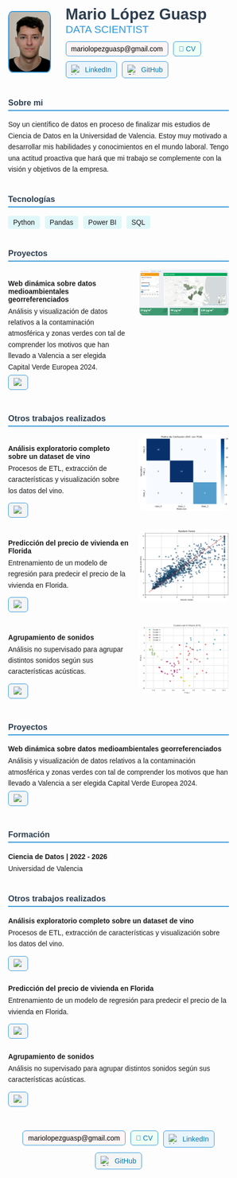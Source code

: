 <!-- CONTENEDOR PRINCIPAL -->
<div style="max-width: 900px; margin: 0 auto; padding: 30px; font-family: Arial, sans-serif;">

  <!-- Header completo con foto a la izquierda y datos a la derecha -->
  <div style="display: flex; align-items: center; gap: 30px; margin-bottom: 40px;">
    <!-- Imagen -->
    <img src="assets/fotocarnetmario.jfif" alt="Foto de Mario" style="width: 120px; height: 120px; border-radius: 10%; object-fit: cover; border: 2px solid #3498db;">
    <!-- Información: nombre, título y botones -->
    <div style="display: flex; flex-direction: column; gap: 12px;">
      <!-- Nombre y título -->
      <div>
        <h1 style="color: #2c3e50; font-size: 2.2em; margin: 0;">Mario López Guasp</h1>
        <h2 style="color: #3498db; font-weight: 300; margin: 0;">DATA SCIENTIST</h2>
      </div>
      <!-- Botones de contacto -->
      <div style="display: flex; flex-wrap: wrap; gap: 10px;">
        <a href="mailto:mariolopezguasp@gmail.com" style="text-decoration: none;">
          <div style="display: flex; align-items: center; gap: 8px; background-color: #fff5f5; padding: 6px 10px; border-radius: 6px; border: 1px solid #3498db;">
            <span style="color: #000000;">mariolopezguasp@gmail.com</span>
          </div>
        </a>
        <a href="assets/CV_MarioLopezGuasp.pdf" target="_blank" style="text-decoration: none;">
          <div style="display: flex; align-items: center; gap: 8px; background-color: #f0fff4; padding: 6px 10px; border-radius: 6px; border: 1px solid #3498db;">
            <span style="color: #0077b5; font-weight: 500;">📄 CV</span>
          </div>
        </a>
        <a href="https://www.linkedin.com/in/mario-l%C3%B3pez-guasp-56b462225/" target="_blank" style="text-decoration: none;">
          <div style="display: flex; align-items: center; gap: 8px; background-color: #eaf4fb; padding: 6px 10px; border-radius: 6px; border: 1px solid #3498db;">
            <img src="https://cdn.jsdelivr.net/gh/devicons/devicon/icons/linkedin/linkedin-original.svg" alt="LinkedIn" style="width: 20px; height: 20px;">
            <span style="color: #0077b5;">LinkedIn</span>
          </div>
        </a>
        <a href="https://github.com/mariolopezguasp" target="_blank" style="text-decoration: none;">
          <div style="display: flex; align-items: center; gap: 8px; background-color: #f5f5f5; padding: 6px 10px; border-radius: 6px; border: 1px solid #3498db;">
            <img src="https://cdn.jsdelivr.net/gh/devicons/devicon/icons/github/github-original.svg" alt="GitHub" style="width: 20px; height: 20px;">
            <span style="color: #0077b5;">GitHub</span>
          </div>
        </a>
      </div>
    </div>
  </div>

  <!-- Sección Sobre mí -->
  <div style="margin-bottom: 40px;">
    <h3 style="color: #2c3e50; border-bottom: 2px solid #3498db; padding-bottom: 5px;">Sobre mi</h3>
    <p style="line-height: 1.6; margin: 0;">Soy un científico de datos en proceso de finalizar mis estudios de Ciencia de Datos en la Universidad de Valencia. Estoy muy motivado a desarrollar mis habilidades y conocimientos en el mundo laboral. Tengo una actitud proactiva que hará que mi trabajo se complemente con la visión y objetivos de la empresa.</p>
  </div>

  <!-- Sección Tecnologías -->
  <div style="margin-bottom: 40px;">
    <h3 style="color: #2c3e50; border-bottom: 2px solid #3498db; padding-bottom: 5px;">Tecnologías</h3>
    <div style="display: flex; flex-wrap: wrap; gap: 10px;">
      <span style="background: #e0f7fa; padding: 5px 10px; border-radius: 4px;">Python</span>
      <span style="background: #e0f7fa; padding: 5px 10px; border-radius: 4px;">Pandas</span>
      <span style="background: #e0f7fa; padding: 5px 10px; border-radius: 4px;">Power BI</span>
      <span style="background: #e0f7fa; padding: 5px 10px; border-radius: 4px;">SQL</span>
    </div>
  </div>



<!-- Sección Proyectos -->
<div style="margin-bottom: 40px;">
  <h3 style="color: #2c3e50; border-bottom: 2px solid #3498db; padding-bottom: 5px;">Proyectos</h3>
  <div style="display: flex; justify-content: space-between; align-items: flex-start; gap: 20px; margin-bottom: 15px;">
    <div style="flex: 1;">
      <h4 style="margin-bottom: 5px;">Web dinámica sobre datos medioambientales georreferenciados</h4>
      <p style="margin: 0; line-height: 1.6;">Análisis y visualización de datos relativos a la contaminación atmosférica y zonas verdes con tal de comprender los motivos que han llevado a Valencia a ser elegida Capital Verde Europea 2024.</p>
      <a href="https://github.com/mariolopezguasp/ValenciaVerde" target="_blank" style="text-decoration: none;">
        <div style="display: inline-flex; align-items: center; gap: 8px; background-color: #f5f5f5; padding: 5px 10px; border-radius: 6px; border: 1px solid #3498db; margin-top: 5px;">
          <img src="https://cdn.jsdelivr.net/gh/devicons/devicon/icons/github/github-original.svg" alt="GitHub" style="width: 18px; height: 18px;">
        </div>
      </a>
    </div>
    <img src="assets/verdep.PNG" alt="Proyecto Valencia Verde" style="width: 180px; border-radius: 10px; object-fit: cover;">
  </div>
</div>

<!-- Sección Otros trabajos -->
<div style="margin-bottom: 40px;">
  <h3 style="color: #2c3e50; border-bottom: 2px solid #3498db; padding-bottom: 5px;">Otros trabajos realizados</h3>

  <div style="display: flex; justify-content: space-between; align-items: flex-start; gap: 20px; margin-bottom: 15px;">
    <div style="flex: 1;">
      <h4 style="margin-bottom: 5px;">Análisis exploratorio completo sobre un dataset de vino</h4>
      <p style="margin: 0 0 8px 0; line-height: 1.6;">Procesos de ETL, extracción de características y visualización sobre los datos del vino.</p>
      <a href="https://github.com/mariolopezguasp/Vino" target="_blank" style="text-decoration: none;">
        <div style="display: inline-flex; align-items: center; gap: 8px; background-color: #f5f5f5; padding: 5px 10px; border-radius: 6px; border: 1px solid #3498db; margin-top: 5px;">
          <img src="https://cdn.jsdelivr.net/gh/devicons/devicon/icons/github/github-original.svg" alt="GitHub" style="width: 18px; height: 18px;">
        </div>
      </a>
    </div>
    <img src="assets/vino.PNG" alt="Análisis de Vino" style="width: 180px; border-radius: 10px; object-fit: cover;">
  </div>

  <div style="display: flex; justify-content: space-between; align-items: flex-start; gap: 20px; margin-bottom: 15px;">
    <div style="flex: 1;">
      <h4 style="margin-bottom: 5px;">Predicción del precio de vivienda en Florida</h4>
      <p style="margin: 0 0 8px 0; line-height: 1.6;">Entrenamiento de un modelo de regresión para predecir el precio de la vivienda en Florida.</p>
      <a href="https://github.com/mariolopezguasp/CasasCalifornia" target="_blank" style="text-decoration: none;">
        <div style="display: inline-flex; align-items: center; gap: 8px; background-color: #f5f5f5; padding: 5px 10px; border-radius: 6px; border: 1px solid #3498db; margin-top: 5px;">
          <img src="https://cdn.jsdelivr.net/gh/devicons/devicon/icons/github/github-original.svg" alt="GitHub" style="width: 18px; height: 18px;">
        </div>
      </a>
    </div>
    <img src="assets/RF.PNG" alt="Predicción Casas Florida" style="width: 180px; border-radius: 10px; object-fit: cover;">
  </div>

  <div style="display: flex; justify-content: space-between; align-items: flex-start; gap: 20px; margin-bottom: 15px;">
    <div style="flex: 1;">
      <h4 style="margin-bottom: 5px;">Agrupamiento de sonidos</h4>
      <p style="margin: 0 0 8px 0; line-height: 1.6;">Análisis no supervisado para agrupar distintos sonidos según sus características acústicas.</p>
      <a href="https://github.com/mariolopezguasp/AgrupamientoSonidos" target="_blank" style="text-decoration: none;">
        <div style="display: inline-flex; align-items: center; gap: 8px; background-color: #f5f5f5; padding: 5px 10px; border-radius: 6px; border: 1px solid #3498db; margin-top: 5px;">
          <img src="https://cdn.jsdelivr.net/gh/devicons/devicon/icons/github/github-original.svg" alt="GitHub" style="width: 18px; height: 18px;">
        </div>
      </a>
    </div>
    <img src="assets/cluster.PNG" alt="Agrupamiento de Sonidos" style="width: 180px; border-radius: 10px; object-fit: cover;">
  </div>
</div>




  <!-- Sección Proyectos -->
  <div style="margin-bottom: 40px;">
    <h3 style="color: #2c3e50; border-bottom: 2px solid #3498db; padding-bottom: 5px;">Proyectos</h3>
    <div style="margin-bottom: 15px;">
      <h4 style="margin-bottom: 5px;">Web dinámica sobre datos medioambientales georreferenciados</h4>
      <p style="margin: 0; line-height: 1.6;">Análisis y visualización de datos relativos a la contaminación atmosférica y zonas verdes con tal de comprender los motivos que han llevado a Valencia a ser elegida Capital Verde Europea 2024.</p>
      <a href="https://github.com/mariolopezguasp/ValenciaVerde" target="_blank" style="text-decoration: none;">
        <div style="display: inline-flex; align-items: center; gap: 8px; background-color: #f5f5f5; padding: 5px 10px; border-radius: 6px; border: 1px solid #3498db; margin-top: 5px;">
          <img src="https://cdn.jsdelivr.net/gh/devicons/devicon/icons/github/github-original.svg" alt="GitHub" style="width: 18px; height: 18px;">
        </div>
      </a>
    </div>
  </div>

  <!-- Sección Formación -->
  <div style="margin-bottom: 40px;">
    <h3 style="color: #2c3e50; border-bottom: 2px solid #3498db; padding-bottom: 5px;">Formación</h3>
    <div style="margin-bottom: 15px;">
      <h4 style="margin-bottom: 5px;">Ciencia de Datos | 2022 - 2026</h4>
      <p style="margin: 0; line-height: 1.6;">Universidad de Valencia</p>
    </div>
  </div>

  <!-- Sección Otros trabajos -->
  <div style="margin-bottom: 40px;">
    <h3 style="color: #2c3e50; border-bottom: 2px solid #3498db; padding-bottom: 5px;">Otros trabajos realizados</h3>
    <div style="margin-bottom: 15px;">
      <h4 style="margin-bottom: 5px;">Análisis exploratorio completo sobre un dataset de vino</h4>
      <p style="margin: 0 0 8px 0; line-height: 1.6;">Procesos de ETL, extracción de características y visualización sobre los datos del vino.</p>
      <a href="https://github.com/mariolopezguasp/Vino" target="_blank" style="text-decoration: none;">
        <div style="display: inline-flex; align-items: center; gap: 8px; background-color: #f5f5f5; padding: 5px 10px; border-radius: 6px; border: 1px solid #3498db; margin-top: 5px;">
          <img src="https://cdn.jsdelivr.net/gh/devicons/devicon/icons/github/github-original.svg" alt="GitHub" style="width: 18px; height: 18px;">
        </div>
      </a>
    </div>
    <div style="margin-bottom: 15px;">
      <h4 style="margin-bottom: 5px;">Predicción del precio de vivienda en Florida</h4>
      <p style="margin: 0 0 8px 0; line-height: 1.6;">Entrenamiento de un modelo de regresión para predecir el precio de la vivienda en Florida.</p>
      <a href="https://github.com/mariolopezguasp/CasasCalifornia" target="_blank" style="text-decoration: none;">
        <div style="display: inline-flex; align-items: center; gap: 8px; background-color: #f5f5f5; padding: 5px 10px; border-radius: 6px; border: 1px solid #3498db; margin-top: 5px;">
          <img src="https://cdn.jsdelivr.net/gh/devicons/devicon/icons/github/github-original.svg" alt="GitHub" style="width: 18px; height: 18px;">
        </div>
      </a>
    </div>
    <div style="margin-bottom: 15px;">
      <h4 style="margin-bottom: 5px;">Agrupamiento de sonidos</h4>
      <p style="margin: 0 0 8px 0; line-height: 1.6;">Análisis no supervisado para agrupar distintos sonidos según sus características acústicas.</p>
      <a href="https://github.com/mariolopezguasp/AgrupamientoSonidos" target="_blank" style="text-decoration: none;">
        <div style="display: inline-flex; align-items: center; gap: 8px; background-color: #f5f5f5; padding: 5px 10px; border-radius: 6px; border: 1px solid #3498db; margin-top: 5px;">
          <img src="https://cdn.jsdelivr.net/gh/devicons/devicon/icons/github/github-original.svg" alt="GitHub" style="width: 18px; height: 18px;">
        </div>
      </a>
    </div>
  </div>

  <!-- Footer con botones de contacto -->
  <div style="text-align: center; margin-top: 20px;">
    <div style="display: flex; justify-content: center; flex-wrap: wrap; gap: 10px; margin-top: 20px;">
      <a href="mailto:mariolopezguasp@gmail.com" style="text-decoration: none;">
        <div style="display: flex; align-items: center; gap: 8px; background-color: #fff5f5; padding: 6px 10px; border-radius: 6px; border: 1px solid #3498db;">
          <span style="color: #000000;">mariolopezguasp@gmail.com</span>
        </div>
      </a>
      <a href="assets/CV_MarioLopezGuasp.pdf" target="_blank" style="text-decoration: none;">
        <div style="display: flex; align-items: center; gap: 8px; background-color: #f0fff4; padding: 6px 10px; border-radius: 6px; border: 1px solid #3498db;">
          <span style="color: #0077b5; font-weight: 500;">📄 CV</span>
        </div>
      </a>
      <a href="https://www.linkedin.com/in/mario-l%C3%B3pez-guasp-56b462225/" target="_blank" style="text-decoration: none;">
        <div style="display: flex; align-items: center; gap: 8px; background-color: #eaf4fb; padding: 6px 10px; border-radius: 6px; border: 1px solid #3498db;">
          <img src="https://cdn.jsdelivr.net/gh/devicons/devicon/icons/linkedin/linkedin-original.svg" alt="LinkedIn" style="width: 20px; height: 20px;">
          <span style="color: #0077b5;">LinkedIn</span>
        </div>
      </a>
      <a href="https://github.com/mariolopezguasp" target="_blank" style="text-decoration: none;">
        <div style="display: flex; align-items: center; gap: 8px; background-color: #f5f5f5; padding: 6px 10px; border-radius: 6px; border: 1px solid #3498db;">
          <img src="https://cdn.jsdelivr.net/gh/devicons/devicon/icons/github/github-original.svg" alt="GitHub" style="width: 20px; height: 20px;">
          <span style="color: #0077b5;">GitHub</span>
        </div>
      </a>
    </div>
  </div>

</div>
